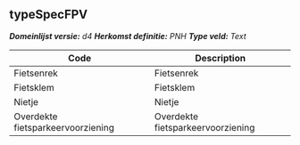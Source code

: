 ## typeSpecFPV

*__Domeinlijst versie:__ d4*
*__Herkomst definitie:__ PNH*
*__Type veld:__ Text*

|__Code__ |__Description__	|
|	---	|	---	|
| Fietsenrek | Fietsenrek |
| Fietsklem | Fietsklem |
| Nietje | Nietje |
| Overdekte fietsparkeervoorziening | Overdekte fietsparkeervoorziening |
